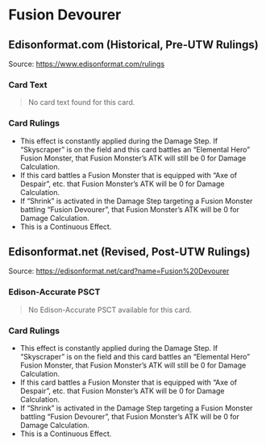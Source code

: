 # Fusion Devourer

## Edisonformat.com (Historical, Pre-UTW Rulings)

Source: https://www.edisonformat.com/rulings

### Card Text

> No card text found for this card.

### Card Rulings

*   This effect is constantly applied during the Damage Step. If “Skyscraper” is on the field and this card battles an “Elemental Hero” Fusion Monster, that Fusion Monster’s ATK will still be 0 for Damage Calculation.
*   If this card battles a Fusion Monster that is equipped with “Axe of Despair”, etc. that Fusion Monster’s ATK will be 0 for Damage Calculation.
*   If “Shrink” is activated in the Damage Step targeting a Fusion Monster battling “Fusion Devourer”, that Fusion Monster’s ATK will be 0 for Damage Calculation.
*   This is a Continuous Effect.

## Edisonformat.net (Revised, Post-UTW Rulings)

Source: https://edisonformat.net/card?name=Fusion%20Devourer

### Edison-Accurate PSCT

> No Edison-Accurate PSCT available for this card.

### Card Rulings

*   This effect is constantly applied during the Damage Step. If “Skyscraper” is on the field and this card battles an “Elemental Hero” Fusion Monster, that Fusion Monster’s ATK will still be 0 for Damage Calculation.
*   If this card battles a Fusion Monster that is equipped with “Axe of Despair”, etc. that Fusion Monster’s ATK will be 0 for Damage Calculation.
*   If “Shrink” is activated in the Damage Step targeting a Fusion Monster battling “Fusion Devourer”, that Fusion Monster’s ATK will be 0 for Damage Calculation.
*   This is a Continuous Effect.
            